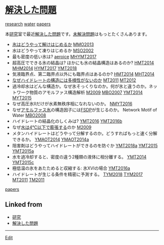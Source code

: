 ---
---
# [解決した問題](解決した問題)

[research](research) [water](water) [papers](papers) 

本[研究](研究)室で最近[解決した問題](解決した問題)です。[未解決問題](未解決問題)はもっとたくさんあります。




* [氷はどうやって解けはじめるか](氷はどうやって解けはじめるか) [MMO2013](MMO2013)
* 水はどうやって凍りはじめるか [MSO2002](MSO2002)
* 最も密度の低い氷は? 	[aeroice](aeroice) [MHYMT2017](MHYMT2017)
* 超高圧でできる氷の結晶は? ほかにも氷の結晶構造はあるのか? [HMT2014](HMT2014) [MHM2014](MHM2014) [HYMT2017](HYMT2017) [YMT2018](YMT2018)
* 気液臨界点、第二臨界点以外にも臨界点はあるのか? 		[HMT2014](HMT2014) [MHT2014](MHT2014)
* [なぜハイドレートの構造には多様性がないのか](なぜハイドレートの構造には多様性がないのか) [MT2011](MT2011) [MT2012](MT2012)
* 過冷却水はどんな構造か。なぜ氷そっくりなのか。何が氷と違うのか。ネットワーク物質のアモルファス構造解析 [M2009](M2009) [MBO2007](MBO2007) [YMT2014](YMT2014) [MYT2015](MYT2015)
* なぜ高圧氷IIだけが水素無秩序相になれないのか。 [NMYT2016](NMYT2016)
* なぜ[アモルファス氷](アモルファス氷)の構造因子には[FSDP](FSDP)が生じるのか。	Network Motif of Water [MBO2008](MBO2008)
* ハイドレートの結晶化のしくみは?	[YMT2016](YMT2016) [YMT2016b](YMT2016b)
* なぜ[水は4℃以下で膨張する](水は4℃以下で膨張する)のか [M2009](M2009)
* メタンハイドレートはどうやって分解するのか。どうすればもっと速く分解できるか。	[YMAOT2014](YMAOT2014) [YMAOT2014a](YMAOT2014a)
* 阻害剤はどうやってハイドレートができるのを防ぐか [YMT2018a](YMT2018a) [YMT2015](YMT2015) [YMT2015a](YMT2015a)
* 水を過冷却すると、密度の違う2種類の液体に相分離する。 [YMT2014](YMT2014) [YMT2015c](YMT2015c)
* 極低温の氷をあたためると収縮する: 氷XVIの場合 [YMT2016a](YMT2016a)
* ハイドレートが生じる条件を精密に予測する。 [TYM2018](TYM2018) [TYM2017](TYM2017) [MT2011](MT2011) [TM2011](TM2011)



[papers](papers) 


## Linked from

* [研究](研究.md)
* [解決した問題](解決した問題.md)


----
[Edit](https://github.com/vitroid/vitroid.github.io/edit/master/MD/解決した問題.md)
